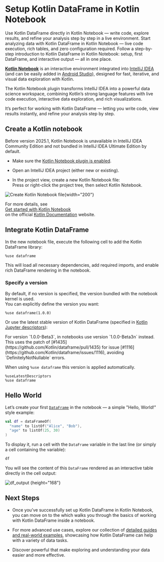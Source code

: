# Setup Kotlin DataFrame in Kotlin Notebook

<web-summary>
Use Kotlin DataFrame directly in Kotlin Notebook — write code, explore results, and refine your analysis step by step in a live environment.
</web-summary>

<card-summary>
Start analyzing data with Kotlin DataFrame in Kotlin Notebook — live code execution, 
rich tables, and zero configuration required.
</card-summary>

<link-summary>
Follow a step-by-step introduction to Kotlin DataFrame in Kotlin Notebook: setup, first DataFrame, and interactive output — all in one place.
</link-summary>


[**Kotlin Notebook**](https://kotlinlang.org/docs/kotlin-notebook-overview.html) is an interactive environment
integrated into [IntelliJ IDEA](https://www.jetbrains.com/idea/) (and can be easily added in
[Android Studio](https://developer.android.com/studio)), designed for fast, iterative,
and visual data exploration with Kotlin.

The Kotlin Notebook plugin transforms IntelliJ IDEA into a powerful data science workspace,
combining Kotlin’s strong language features with live code execution,
interactive data exploration, and rich visualizations.

It’s perfect for working with Kotlin DataFrame — letting you write code, view results instantly,
and refine your analysis step by step.


## Create a Kotlin notebook

<tip>
Before version 2025.1, Kotlin Notebook is unavailable in IntelliJ IDEA Community Edition
and not bundled in IntelliJ IDEA Ultimate Edition by default.
</tip>

* Make sure the [Kotlin Notebook plugin is enabled](https://kotlinlang.org/docs/kotlin-notebook-set-up-env.html).

* Open an IntelliJ IDEA project (either new or existing).

* In the project view, create a new Kotlin Notebook file:  
  Press <shortcut key="$NewFile"/> or right-click the project tree, then select
  <ui-path>Kotlin Notebook</ui-path>.

![Create Kotlin Notebook file](new_ktn_file.png){width="200"}

For more details, see  
[Get started with Kotlin Notebook](https://kotlinlang.org/docs/get-started-with-kotlin-notebooks.html)  
on the official [Kotlin Documentation](https://kotlinlang.org/docs/home.html) website.

## Integrate Kotlin DataFrame

In the new notebook file, execute the following cell to add the Kotlin DataFrame library:

```
%use dataframe
```

This will load all necessary dependencies, add required imports, and enable rich DataFrame rendering in the notebook.

### Specify a version

By default, if no version is specified, the version bundled with the notebook kernel is used.  
You can explicitly define the version you want:


```
%use dataframe(1.0.0)
```

Or use the latest stable version of Kotlin DataFrame
(specified in [Kotlin Jupyter descriptors](https://github.com/Kotlin/kotlin-jupyter-libraries)):

<warning>
For version `1.0.0-Beta3`, in notebooks use version `1.0.0-Beta3n` instead.
This uses the patch of [#1435](https://github.com/Kotlin/dataframe/pull/1435) for issue 
[#1116](https://github.com/Kotlin/dataframe/issues/1116), avoiding `DefinitelyNotNullable` errors.

When using `%use dataframe` this version is applied automatically.
</warning>

```
%useLatestDescriptors
%use dataframe
```

## Hello World

Let’s create your first [`DataFrame`](DataFrame.md) in the notebook — a simple "Hello, World!" style example:

```kotlin
val df = dataFrameOf(
  "name" to listOf("Alice", "Bob"),
  "age" to listOf(25, 30)
)
```

To display it, run a cell with the `DataFrame` variable in the last line (or simply a cell containing the variable):

```kotlin
df
```

You will see the content of this `DataFrame` rendered as an interactive table directly in the cell output:

![df_output](df_output.png) {height="168"}

## Next Steps

* Once you’ve successfully set up Kotlin DataFrame in Kotlin Notebook,
you can move on to the [](quickstart.md)
which walks you through the basics of working with Kotlin DataFrame inside a notebook.

* For more advanced use cases, explore our collection of
[detailed guides and real-world examples](Guides-And-Examples.md),
showcasing how Kotlin DataFrame can help with a variety of data tasks.

* Discover powerful [](Kotlin-DataFrame-Features-in-Kotlin-Notebook.md)that
make exploring and understanding your data easier and more effective.
